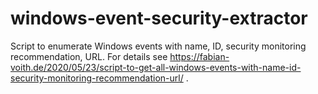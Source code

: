 # windows-event-security-extractor
Script to enumerate Windows events with name, ID, security monitoring recommendation, URL. For details see https://fabian-voith.de/2020/05/23/script-to-get-all-windows-events-with-name-id-security-monitoring-recommendation-url/ .

